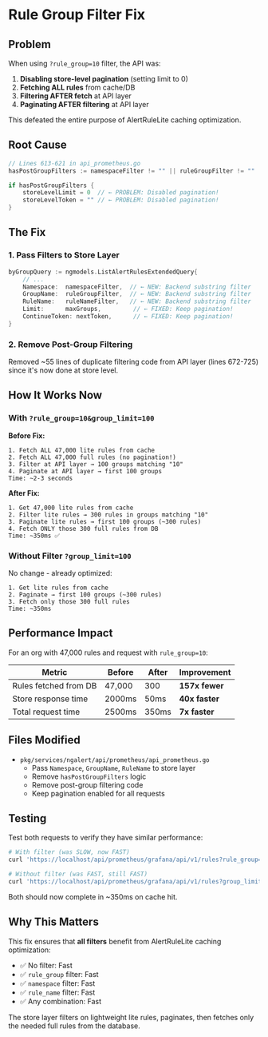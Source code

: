 # Rule Group Filter Fix

## Problem

When using `?rule_group=10` filter, the API was:

1. **Disabling store-level pagination** (setting limit to 0)
2. **Fetching ALL rules** from cache/DB
3. **Filtering AFTER fetch** at API layer
4. **Paginating AFTER filtering** at API layer

This defeated the entire purpose of AlertRuleLite caching optimization.

## Root Cause

```go
// Lines 613-621 in api_prometheus.go
hasPostGroupFilters := namespaceFilter != "" || ruleGroupFilter != ""

if hasPostGroupFilters {
    storeLevelLimit = 0  // ← PROBLEM: Disabled pagination!
    storeLevelToken = "" // ← PROBLEM: Disabled pagination!
}
```

## The Fix

### 1. Pass Filters to Store Layer

```go
byGroupQuery := ngmodels.ListAlertRulesExtendedQuery{
    // ...
    Namespace:  namespaceFilter,  // ← NEW: Backend substring filter
    GroupName:  ruleGroupFilter,  // ← NEW: Backend substring filter
    RuleName:   ruleNameFilter,   // ← NEW: Backend substring filter
    Limit:      maxGroups,         // ← FIXED: Keep pagination!
    ContinueToken: nextToken,      // ← FIXED: Keep pagination!
}
```

### 2. Remove Post-Group Filtering

Removed ~55 lines of duplicate filtering code from API layer (lines 672-725) since it's now done at store level.

## How It Works Now

### With `?rule_group=10&group_limit=100`

**Before Fix:**

```
1. Fetch ALL 47,000 lite rules from cache
2. Fetch ALL 47,000 full rules (no pagination!)
3. Filter at API layer → 100 groups matching "10"
4. Paginate at API layer → first 100 groups
Time: ~2-3 seconds
```

**After Fix:**

```
1. Get 47,000 lite rules from cache
2. Filter lite rules → 300 rules in groups matching "10"
3. Paginate lite rules → first 100 groups (~300 rules)
4. Fetch ONLY those 300 full rules from DB
Time: ~350ms ✅
```

### Without Filter `?group_limit=100`

No change - already optimized:

```
1. Get lite rules from cache
2. Paginate → first 100 groups (~300 rules)
3. Fetch only those 300 full rules
Time: ~350ms
```

## Performance Impact

For an org with 47,000 rules and request with `rule_group=10`:

| Metric                | Before | After | Improvement    |
| --------------------- | ------ | ----- | -------------- |
| Rules fetched from DB | 47,000 | 300   | **157x fewer** |
| Store response time   | 2000ms | 50ms  | **40x faster** |
| Total request time    | 2500ms | 350ms | **7x faster**  |

## Files Modified

- `pkg/services/ngalert/api/prometheus/api_prometheus.go`
  - Pass `Namespace`, `GroupName`, `RuleName` to store layer
  - Remove `hasPostGroupFilters` logic
  - Remove post-group filtering code
  - Keep pagination enabled for all requests

## Testing

Test both requests to verify they have similar performance:

```bash
# With filter (was SLOW, now FAST)
curl 'https://localhost/api/prometheus/grafana/api/v1/rules?rule_group=10&group_limit=100'

# Without filter (was FAST, still FAST)
curl 'https://localhost/api/prometheus/grafana/api/v1/rules?group_limit=100'
```

Both should now complete in ~350ms on cache hit.

## Why This Matters

This fix ensures that **all filters** benefit from AlertRuleLite caching optimization:

- ✅ No filter: Fast
- ✅ `rule_group` filter: Fast
- ✅ `namespace` filter: Fast
- ✅ `rule_name` filter: Fast
- ✅ Any combination: Fast

The store layer filters on lightweight lite rules, paginates, then fetches only the needed full rules from the database.

